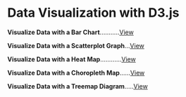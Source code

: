 # Data Visualization with D3.js

**Visualize Data with a Bar Chart**...........[View](https://bar-chart-d3-sr.netlify.app/)

**Visualize Data with a Scatterplot Graph**...[View](https://scatterplot-graph-d3-sr.netlify.app/)

**Visualize Data with a Heat Map**............[View](https://heat-map-d3-sr.netlify.app/)

**Visualize Data with a Choropleth Map**......[View](https://choropleth-map-d3-sr.netlify.app/)

**Visualize Data with a Treemap Diagram**.....[View](https://treemap-diagram-d3-sr.netlify.app/)
